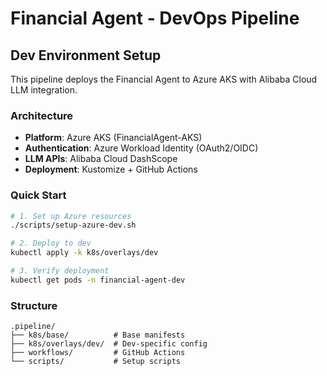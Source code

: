 # Financial Agent - DevOps Pipeline

## Dev Environment Setup

This pipeline deploys the Financial Agent to Azure AKS with Alibaba Cloud LLM integration.

### Architecture
- **Platform**: Azure AKS (FinancialAgent-AKS)
- **Authentication**: Azure Workload Identity (OAuth2/OIDC)
- **LLM APIs**: Alibaba Cloud DashScope
- **Deployment**: Kustomize + GitHub Actions

### Quick Start
```bash
# 1. Set up Azure resources
./scripts/setup-azure-dev.sh

# 2. Deploy to dev
kubectl apply -k k8s/overlays/dev

# 3. Verify deployment
kubectl get pods -n financial-agent-dev
```

### Structure
```
.pipeline/
├── k8s/base/          # Base manifests
├── k8s/overlays/dev/  # Dev-specific config
├── workflows/         # GitHub Actions
└── scripts/           # Setup scripts
```